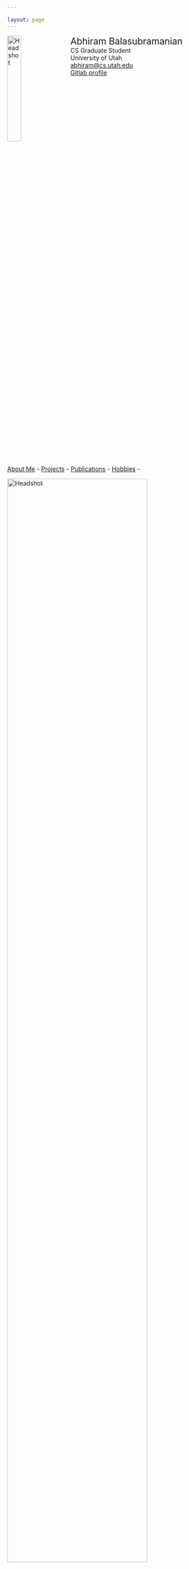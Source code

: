 ```yaml
---

layout: page
---
```


<div style="width: 100%; display: inline-block;">
<img src="{{ site.baseurl }}/public/AB.jpg" alt="Headshot" width="25%" style="float: left;"/>
<div style="float: left; padding-left: 20px;">
<span style="font-size: 150%;">Abhiram Balasubramanian</span><br>
CS Graduate Student<br>
University of Utah<br>
<a href="mailto:abhiram@cs.utah.edu">abhiram@cs.utah.edu</a><br>
<a href="https://gitlab.flux.utah.edu/abhiram">Gitlab profile</a>
</div>
</div>

<p></p>

[About Me](http://abhirambal.github.io/about/) -
[Projects](http://abhirambal.github.io/projects/) -
[Publications](http://abhirambal.github.io/publications/) -
[Hobbies](http://abhirambal.github.io/hobbies/) - 
<!--[Hobbies](#hobbies) -
[Blog](./blog/)-->

<img src="{{ site.baseurl }}/public/bart.png" alt="Headshot" width="80%" style="float: left;"/>


